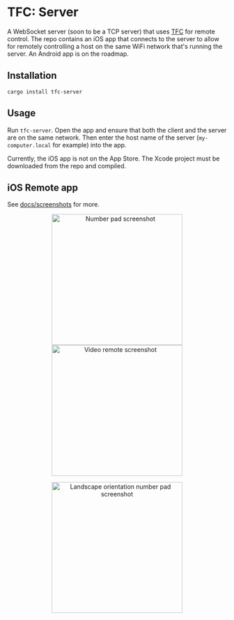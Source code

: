 # TFC: Server

A WebSocket server (soon to be a TCP server) that uses
[TFC](https://crates.io/crates/tfc) for remote control. The repo contains an iOS
app that connects to the server to allow for remotely controlling a host on the
same WiFi network that's running the server. An Android app is on the roadmap.

## Installation

```shell
cargo install tfc-server
```

## Usage

Run `tfc-server`. Open the app and ensure that both the client and the server
are on the same network. Then enter the host name of the server
(`my-computer.local` for example) into the app.

Currently, the iOS app is not on the App Store. The Xcode project must be
downloaded from the repo and compiled.

## iOS Remote app

See [docs/screenshots](https://github.com/Kerndog73/The-Fat-Controller/tree/master/docs/screenshots) for more.

<p align="center">
  <img alt="Number pad screenshot" width="300" src="https://github.com/Kerndog73/The-Fat-Controller/raw/master/docs/screenshots/2021-02-04_0.png"/>
  <img alt="Video remote screenshot" width="300" src="https://github.com/Kerndog73/The-Fat-Controller/raw/master/docs/screenshots/2021-02-05_1.png"/>
</p>

<p align="center">
  <img alt="Landscape orientation number pad screenshot" height="300" src="https://github.com/Kerndog73/The-Fat-Controller/raw/master/docs/screenshots/2021-02-04_5.png"/>
</p>
